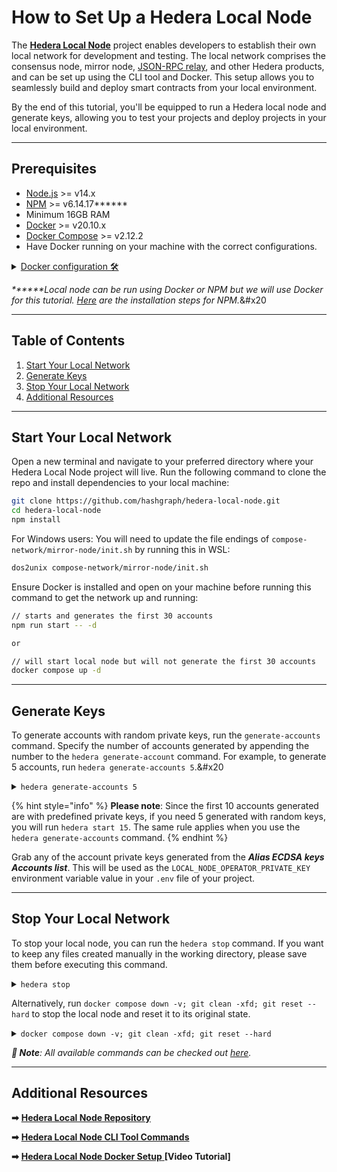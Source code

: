 # How to Set Up a Hedera Local Node

The [**Hedera Local Node**](https://github.com/hashgraph/hedera-local-node) project enables developers to establish their own local network for development and testing. The local network comprises the consensus node, mirror node, [JSON-RPC relay](https://github.com/hashgraph/hedera-json-rpc-relay#readme), and other Hedera products, and can be set up using the CLI tool and Docker. This setup allows you to seamlessly build and deploy smart contracts from your local environment.

By the end of this tutorial, you'll be equipped to run a Hedera local node and generate keys, allowing you to test your projects and deploy projects in your local environment.

***

## Prerequisites

- [Node.js](https://nodejs.org/en) >= v14.x
- [NPM](https://docs.npmjs.com/downloading-and-installing-node-js-and-npm) >= v6.14.17\*\*\*\*\*\*
- Minimum 16GB RAM
- [Docker](https://www.docker.com/) >= v20.10.x
- [Docker Compose](https://docs.docker.com/compose/) >= v2.12.2
- Have Docker running on your machine with the correct configurations.

<details>

<summary><a href="https://github.com/hashgraph/hedera-local-node#requirements">Docker configuration 🛠️</a></summary>

Ensure the **`VirtioFS`** file sharing implementation is enabled in the docker settings.

![](../../.gitbook/assets/docker-compose-settings.png)

Ensure the following configurations are set at minimum in Docker **Settings** -> **Resources** and are available for use:

- **CPUs:** 6
- **Memory:** 8GB
- **Swap:** 1 GB
- **Disk Image Size:** 64 GB

![](<../../.gitbook/assets/docker settings.png>)

Ensure the **`Allow the default Docker sockets to be used (requires password)`** is enabled in Docker **Settings -> Advanced**.

![](../../.gitbook/assets/docker-socket-setting.png)

**Note:** The image may look different if you are on a different version

</details>

_**\*\***Local node can be run using Docker or NPM but we will use Docker for this tutorial._ [_Here_](https://github.com/hashgraph/hedera-local-node#official-npm-release) _are the installation steps for NPM._&#x20

***

## Table of Contents

1. [Start Your Local Network](how-to-set-up-a-hedera-local-node.md#start-your-local-network)
2. [Generate Keys](how-to-set-up-a-hedera-local-node.md#generate-keys)
3. [Stop Your Local Network](how-to-set-up-a-hedera-local-node.md#stop-your-local-network)
4. [Additional Resources](how-to-set-up-a-hedera-local-node.md#additional-resources)

***

## Start Your Local Network

Open a new terminal and navigate to your preferred directory where your Hedera Local Node project will live. Run the following command to clone the repo and install dependencies to your local machine:

```bash
git clone https://github.com/hashgraph/hedera-local-node.git
cd hedera-local-node
npm install
```

For Windows users: You will need to update the file endings of `compose-network/mirror-node/init.sh` by running this in WSL:

```bash
dos2unix compose-network/mirror-node/init.sh
```

Ensure Docker is installed and open on your machine before running this command to get the network up and running:

```bash
// starts and generates the first 30 accounts
npm run start -- -d

or

// will start local node but will not generate the first 30 accounts
docker compose up -d
```

***

## Generate Keys

To generate accounts with random private keys, run the `generate-accounts` command. Specify the number of accounts generated by appending the number to the `hedera generate-account` command. For example, to generate 5 accounts, run `hedera generate-accounts 5`.&#x20

<details>

<summary><code>hedera generate-accounts 5</code> </summary>

```
Generating accounts in synchronous mode...
|-----------------------------------------------------------------------------------------|
|-----------------------------| Accounts list ( ECDSA  keys) |----------------------------|
|-----------------------------------------------------------------------------------------|
|    id    |                            private key                            |  balance |
|-----------------------------------------------------------------------------------------|
| 0.0.1033 - 0xced34a00d3fff542e350a5e61cb41509812bf23ea581f83a0a862c94d8c69704 - 10000 ℏ |
| 0.0.1034 - 0xa4189ab682ba43925ce654ca09800bba86cf8b1b7f889006d5170d95f4fed365 - 10000 ℏ |
| 0.0.1035 - 0xf9106e9841677136c9cbe8c114dab80470ca62a15bfe9c777006bcb114288c22 - 10000 ℏ |
| 0.0.1036 - 0xe3517a9235971be1e1f95e791f3ffd7d753a652799fa11f1ace626036c4db275 - 10000 ℏ |
| 0.0.1037 - 0x636926cf2f6f9fd0a58043c600390eeef0bbed9d4b8a113ea68a8d67f922d04e - 10000 ℏ |
|-----------------------------------------------------------------------------------------|

|--------------------------------------------------------------------------------------------------------------------------------------|
|------------------------------------------------| Accounts list (Alias ECDSA keys) |--------------------------------------------------|
|--------------------------------------------------------------------------------------------------------------------------------------|
|    id    |               public address               |                             private key                            | balance |
|--------------------------------------------------------------------------------------------------------------------------------------|
| 0.0.1038 - 0xaBE90e20f394629e054Bc1E8F1338Fe8ea94F0b5 - 0x444913bd258f764e62db6c87abde7ca52ec22985db8c91b8c3b2b4f2c51775f0 - 10000 ℏ |
| 0.0.1039 - 0x26d941d8E1f6bF9B0F7e5156fA6ff02acEd0DF3E - 0xea25f427caf7029989669f93926b7902dde5361b176b4bc17b8ec0a967beaa0b - 10000 ℏ |
| 0.0.1040 - 0x64001c2d1f3a8d3574435B4F125944018E2E584D - 0xf2deb678a1e67e288d8a128334f41c890e7600b2a5471ecc9a3af4824e3021b7 - 10000 ℏ |
| 0.0.1041 - 0x6bE22CD9D16b64969683B74897E4EBB30c7c30E8 - 0xb9c2480cdbdddb2ecd6e032b87820c29e8791ad4f53b89f829269d856c835819 - 10000 ℏ |
| 0.0.1042 - 0x992d8aD211b28B23589c0b3Fe30de6C90662C4aB - 0x7e8bb0d85a8d80fa2eb2c9f6bd5c9b1a2c2f9f6992c7fffd201c8e81f0ec0000 - 10000 ℏ |
|--------------------------------------------------------------------------------------------------------------------------------------|

|-----------------------------------------------------------------------------------------|
|-----------------------------| Accounts list (ED25519 keys) |----------------------------|
|-----------------------------------------------------------------------------------------|
|    id    |                            private key                            |  balance |
|-----------------------------------------------------------------------------------------|
| 0.0.1043 - 0xd4917e152ca922b8bfbafffc3486512ae25ec0a75b05c44f517b11cd12fd949b - 10000 ℏ |
| 0.0.1044 - 0xbaeec69382fbb43e4d521b3d8717c9cba610a1fbcaededaaf4408c3138a683ae - 10000 ℏ |
| 0.0.1045 - 0x1f5c4b2efd3c36d29e9d2e16a825abd001f99bff2388bb8c6011cd5f956023c9 - 10000 ℏ |
| 0.0.1046 - 0x1976acdd5e71ce7e8db4cb0aa112fa1c16876155f0f20b9b7029916073f1d67f - 10000 ℏ |
| 0.0.1047 - 0x6e29f48b11ffc77e277f0500d607b35956da58f1ed30aad003fb1846bfffc483 - 10000 ℏ |
|-----------------------------------------------------------------------------------------|
```

</details>

{% hint style="info" %}
**Please note**: Since the first 10 accounts generated are with predefined private keys, if you need 5 generated with random keys, you will run `hedera start 15`. The same rule applies when you use the `hedera generate-accounts` command.
{% endhint %}

Grab any of the account private keys generated from the  _**Alias ECDSA keys Accounts list**_. This will be used as the `LOCAL_NODE_OPERATOR_PRIVATE_KEY` environment variable value in your `.env` file of your project.

***

## Stop Your Local Network

To stop your local node, you can run the `hedera stop` command. If you want to keep any files created manually in the working directory, please save them before executing this command.

<details>

<summary><code>hedera stop</code></summary>

```
Stopping the network...
Stopping the docker containers...
Cleaning the volumes and temp files...
```

</details>

Alternatively, run `docker compose down -v; git clean -xfd; git reset --hard` to stop the local node and reset it to its original state.

<details>

<summary><code>docker compose down -v; git clean -xfd; git reset --hard</code></summary>

```bash
[+] Running 27/27
 ✔ Container mirror-node-web3           Removed            3.5s 
 ✔ Container json-rpc-relay-ws          Removed           10.8s 
 ✔ Container mirror-node-monitor        Removed            3.7s 
 ✔ Container relay-cache                Removed            0.9s 
 ✔ Container prometheus                 Removed            0.9s 
 ✔ Container record-sidecar-uploader    Removed            0.0s 
 ✔ Container grafana                    Removed            0.9s 
 ✔ Container hedera-explorer            Removed           10.4s 
 ✔ Container json-rpc-relay             Removed           10.7s 
 ✔ Container account-balances-uploader  Removed            0.1s 
 ✔ Container envoy-proxy                Removed            1.0s 
 ✔ Container mirror-node-grpc           Removed            2.7s 
 ✔ Container mirror-node-rest           Removed           10.4s 
 ✔ Container network-node               Removed           10.8s 
 ✔ Container mirror-node-importer       Removed           10.4s 
 ✔ Container record-streams-uploader    Removed            0.0s 
 ✔ Container haveged                    Removed            0.0s 
 ✔ Container mirror-node-db             Removed            0.3s 
 ✔ Container minio                      Removed            0.0s 
 ✔ Volume prometheus-data               Removed            0.0s 
 ✔ Volume minio-data                    Removed            0.0s 
 ✔ Volume mirror-node-postgres          Removed            0.1s 
 ✔ Volume grafana-data                  Removed            0.2s 
 ✔ Network network-node-bridge          Removed            0.1s 
 ✔ Network hedera-local-node_default    Removed            0.2s 
 ✔ Network cloud-storage                Removed            0.2s 
 ✔ Network mirror-node                  Removed            0.2s 
Removing .husky/_/
Removing network-logs/
Removing node_modules/
HEAD is now at ......
```

</details>

_**📣 Note**: All available commands can be checked out_ [_here_](https://github.com/hashgraph/hedera-local-node/tree/main?tab=readme-ov-file#using-hedera-local)_._

***

## Additional Resources

**➡** [**Hedera Local Node Repository**](https://github.com/hashgraph/hedera-local-node#readme)

**➡** [**Hedera Local Node CLI Tool Commands**](https://github.com/hashgraph/hedera-local-node#using-hedera-local)

**➡** [**Hedera Local Node Docker Setup** ](https://www.youtube.com/watch?v=KOhzu6ftmbY)**\[Video Tutorial]**
